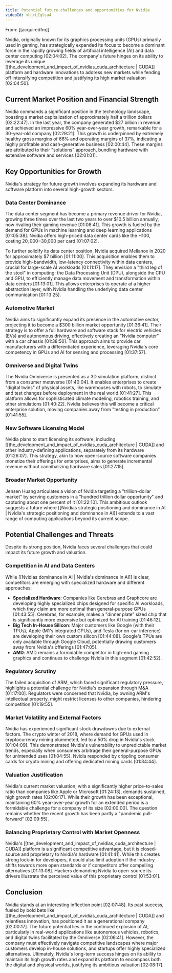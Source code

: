 ```yaml
---
title: Potential future challenges and opportunities for Nvidia
videoId: xU_rLZqlca4
---
```


From: [[acquiredfm]] <br/> 

Nvidia, originally known for its graphics processing units (GPUs) primarily used in gaming, has strategically expanded its focus to become a dominant force in the rapidly growing fields of artificial intelligence (AI) and data center computing <a class="yt-timestamp" data-t="02:04:02">[02:04:02]</a>. The company's future hinges on its ability to leverage its unique [[the_development_and_impact_of_nvidias_cuda_architecture | CUDA]] platform and hardware innovations to address new markets while fending off intensifying competition and justifying its high market valuation <a class="yt-timestamp" data-t="02:04:50">[02:04:50]</a>.

## Current Market Position and Financial Strength

Nvidia commands a significant position in the technology landscape, boasting a market capitalization of approximately half a trillion dollars <a class="yt-timestamp" data-t="02:22:47">[02:22:47]</a>. In the last year, the company generated $27 billion in revenue and achieved an impressive 60% year-over-year growth, remarkable for a 30-year-old company <a class="yt-timestamp" data-t="02:29:21">[02:29:21]</a>. This growth is underpinned by extremely healthy gross margins of 66% and operating margins of 37%, indicating a highly profitable and cash-generative business <a class="yt-timestamp" data-t="02:00:44">[02:00:44]</a>. These margins are attributed to their "solutions" approach, bundling hardware with extensive software and services <a class="yt-timestamp" data-t="02:01:01">[02:01:01]</a>.

## Key Opportunities for Growth

Nvidia's strategy for future growth involves expanding its hardware and software platform into several high-growth sectors.

### Data Center Dominance
The data center segment has become a primary revenue driver for Nvidia, growing three times over the last two years to over $10.5 billion annually, now rivaling their gaming revenue <a class="yt-timestamp" data-t="01:08:41">[01:08:41]</a>. This growth is fueled by the demand for GPUs in machine learning and deep learning applications <a class="yt-timestamp" data-t="01:05:38">[01:05:38]</a>. Nvidia offers high-priced data center cards like the H100, costing $20,000-$30,000 per card <a class="yt-timestamp" data-t="01:07:02">[01:07:02]</a>.

To further solidify its data center position, Nvidia acquired Mellanox in 2020 for approximately $7 billion <a class="yt-timestamp" data-t="01:11:00">[01:11:00]</a>. This acquisition enables them to provide high-bandwidth, low-latency connectivity within data centers, crucial for large-scale AI workloads <a class="yt-timestamp" data-t="01:11:17">[01:11:17]</a>. They envision a "third leg of the stool" in computing: the Data Processing Unit (DPU), alongside the CPU and GPU, to efficiently manage data movement and transformation within data centers <a class="yt-timestamp" data-t="01:13:01">[01:13:01]</a>. This allows enterprises to operate at a higher abstraction layer, with Nvidia handling the underlying data center communication <a class="yt-timestamp" data-t="01:13:25">[01:13:25]</a>.

### Automotive Market
Nvidia aims to significantly expand its presence in the automotive sector, projecting it to become a $300 billion market opportunity <a class="yt-timestamp" data-t="01:36:41">[01:36:41]</a>. Their strategy is to offer a full hardware and software stack for electric vehicles (EVs) and autonomous driving, effectively creating an "Nvidia computer" with a car chassis <a class="yt-timestamp" data-t="01:38:50">[01:38:50]</a>. This approach aims to provide car manufacturers with a differentiated experience, leveraging Nvidia's core competency in GPUs and AI for sensing and processing <a class="yt-timestamp" data-t="01:37:57">[01:37:57]</a>.

### Omniverse and Digital Twins
The Nvidia Omniverse is presented as a 3D simulation platform, distinct from a consumer metaverse <a class="yt-timestamp" data-t="01:40:04">[01:40:04]</a>. It enables enterprises to create "digital twins" of physical assets, like warehouses with robots, to simulate and test changes before deployment in the real world <a class="yt-timestamp" data-t="01:41:27">[01:41:27]</a>. This platform allows for sophisticated climate modeling, robotics training, and other simulations <a class="yt-timestamp" data-t="01:40:22">[01:40:22]</a>. Nvidia believes this will become a critical enterprise solution, moving companies away from "testing in production" <a class="yt-timestamp" data-t="01:41:55">[01:41:55]</a>.

### New Software Licensing Model
Nvidia plans to start licensing its software, including [[the_development_and_impact_of_nvidias_cuda_architecture | CUDA]] and other industry-defining applications, separately from its hardware <a class="yt-timestamp" data-t="01:26:07">[01:26:07]</a>. This strategy, akin to how open-source software companies monetize their offerings for enterprises, aims to generate incremental revenue without cannibalizing hardware sales <a class="yt-timestamp" data-t="01:27:15">[01:27:15]</a>.

### Broader Market Opportunity
Jensen Huang articulates a vision of Nvidia targeting a "trillion-dollar market" by serving customers in a "hundred trillion dollar opportunity" and capturing about one percent of it <a class="yt-timestamp" data-t="01:22:10">[01:22:10]</a>. This ambitious outlook suggests a future where [[Nvidias strategic positioning and dominance in AI | Nvidia's strategic positioning and dominance in AI]] extends to a vast range of computing applications beyond its current scope.

## Potential Challenges and Threats

Despite its strong position, Nvidia faces several challenges that could impact its future growth and valuation.

### Competition in AI and Data Centers
While [[Nvidias dominance in AI | Nvidia's dominance in AI]] is clear, competitors are emerging with specialized hardware and different approaches:
*   **Specialized Hardware**: Companies like Cerebras and Graphcore are developing highly specialized chips designed for specific AI workloads, which they claim are more optimal than general-purpose GPUs <a class="yt-timestamp" data-t="01:43:55">[01:43:55]</a>. Cerebras, for example, makes a "dinner plate" sized chip that is significantly more expensive but optimized for AI training <a class="yt-timestamp" data-t="01:46:12">[01:46:12]</a>.
*   **Big Tech In-House Silicon**: Major customers like Google (with their TPUs), Apple (M1's integrated GPUs), and Tesla (for on-car inference) are developing their own custom silicon <a class="yt-timestamp" data-t="01:44:08">[01:44:08]</a>. Google's TPUs are only available through Google Cloud, potentially drawing customers away from Nvidia's offerings <a class="yt-timestamp" data-t="01:47:05">[01:47:05]</a>.
*   **AMD**: AMD remains a formidable competitor in high-end gaming graphics and continues to challenge Nvidia in this segment <a class="yt-timestamp" data-t="01:42:52">[01:42:52]</a>.

### Regulatory Scrutiny
The failed acquisition of ARM, which faced significant regulatory pressure, highlights a potential challenge for Nvidia's expansion through M&A <a class="yt-timestamp" data-t="01:17:00">[01:17:00]</a>. Regulators were concerned that Nvidia, by owning ARM's intellectual property, might restrict licenses to other companies, hindering competition <a class="yt-timestamp" data-t="01:19:55">[01:19:55]</a>.

### Market Volatility and External Factors
Nvidia has experienced significant stock drawdowns due to external factors. The crypto winter of 2018, where demand for GPUs used in cryptocurrency mining plummeted, led to a 50% drop in Nvidia's stock <a class="yt-timestamp" data-t="01:04:09">[01:04:09]</a>. This demonstrated Nvidia's vulnerability to unpredictable market trends, especially when consumers arbitrage their general-purpose GPUs for unintended uses <a class="yt-timestamp" data-t="01:04:55">[01:04:55]</a>. Nvidia responded by crippling consumer cards for crypto mining and offering dedicated mining cards <a class="yt-timestamp" data-t="01:34:44">[01:34:44]</a>.

### Valuation Justification
Nvidia's current market valuation, with a significantly higher price-to-sales ratio than companies like Apple or Microsoft <a class="yt-timestamp" data-t="01:24:13">[01:24:13]</a>, demands sustained, high growth rates <a class="yt-timestamp" data-t="02:00:17">[02:00:17]</a>. While their growth has been exceptional, maintaining 60% year-over-year growth for an extended period is a formidable challenge for a company of its size <a class="yt-timestamp" data-t="02:00:00">[02:00:00]</a>. The question remains whether the recent growth has been partly a "pandemic pull-forward" <a class="yt-timestamp" data-t="02:09:55">[02:09:55]</a>.

### Balancing Proprietary Control with Market Openness
Nvidia's [[the_development_and_impact_of_nvidias_cuda_architecture | CUDA]] platform is a significant competitive advantage, but it is closed-source and proprietary to Nvidia's hardware <a class="yt-timestamp" data-t="01:41:41">[01:41:41]</a>. While this creates strong lock-in for developers, it could also limit adoption if the industry shifts towards more open standards or if competitors offer compelling alternatives <a class="yt-timestamp" data-t="01:13:08">[01:13:08]</a>. Hackers demanding Nvidia to open-source its drivers illustrate the perceived value of this proprietary control <a class="yt-timestamp" data-t="01:53:01">[01:53:01]</a>.

## Conclusion
Nvidia stands at an interesting inflection point <a class="yt-timestamp" data-t="02:07:48">[02:07:48]</a>. Its past success, fueled by bold bets like [[the_development_and_impact_of_nvidias_cuda_architecture | CUDA]] and relentless innovation, has positioned it as a generational company <a class="yt-timestamp" data-t="02:00:17">[02:00:17]</a>. The future potential lies in the continued explosion of AI, particularly in real-world applications like autonomous vehicles, robotics, and digital twins facilitated by the Omniverse <a class="yt-timestamp" data-t="02:06:41">[02:06:41]</a>. However, the company must effectively navigate competitive landscapes where major customers develop in-house solutions, and startups offer highly specialized alternatives. Ultimately, Nvidia's long-term success hinges on its ability to maintain its high growth rates and expand its platform to encompass both the digital and physical worlds, justifying its ambitious valuation <a class="yt-timestamp" data-t="02:08:17">[02:08:17]</a>.
